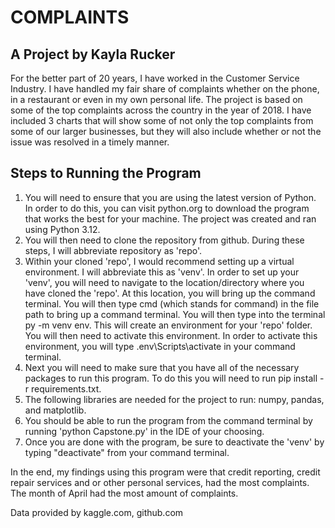 # COMPLAINTS

## A Project by Kayla Rucker

For the better part of 20 years, I have worked in the Customer Service Industry. I have handled my fair share of complaints whether on the phone, in a restaurant or even in my own personal life. The project is based on some of the top complaints across the country in the year of 2018. I have included 3 charts that will show some of not only the top complaints from some of our larger businesses, but they will also include whether or not the issue was resolved in a timely manner.

## Steps to Running the Program
1. You will need to ensure that you are using the latest version of Python. In order to do this, you can visit python.org to download the program that works the best for your machine. The project was created and ran using Python 3.12.
2. You will then need to clone the repository from github. During these steps, I will abbreviate repository as 'repo'. 
3. Within your cloned 'repo', I would recommend setting up a virtual environment. I will abbreviate this as 'venv'. In order to set up your 'venv', you will need to navigate to the location/directory where you have cloned the 'repo'. At this location, you will bring up the command terminal. You will then type cmd (which stands for command) in the file path to bring up a command terminal. You will then type into the terminal py -m venv env. This will create an environment for your 'repo' folder. You will then need to activate this environment. In order to activate this environment, you will type .env\Scripts\activate in your command terminal.
4. Next you will need to make sure that you have all of the necessary packages to run this program.  To do this you will need to run pip install -r requirements.txt.
5. The following libraries are needed for the project to run: numpy, pandas, and matplotlib.
6. You should be able to run the program from the command terminal by running 'python Capstone.py' in the IDE of your choosing. 
7. Once you are done with the program, be sure to deactivate the 'venv' by typing "deactivate" from your command terminal. 

In the end, my findings using this program were that credit reporting, credit repair services and or other personal services, had the most complaints. The month of April had the most amount of complaints. 

Data provided by kaggle.com, github.com


